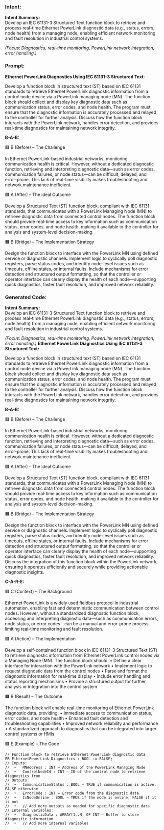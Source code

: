 ### Intent:
**Intent Summary:**  
Develop an IEC 61131-3 Structured Text function block to retrieve and process real-time Ethernet PowerLink diagnostic data (e.g., status, errors, node health) from a managing node, enabling efficient network monitoring and fault resolution in industrial control systems.  

*(Focus: Diagnostics, real-time monitoring, PowerLink network integration, error handling.)*

### Prompt:
**Ethernet PowerLink Diagnostics Using IEC 61131-3 Structured Text:**

Develop a function block in structured text (ST) based on IEC 61131 standards to retrieve Ethernet PowerLink diagnostic information from a control node device via a PowerLink managing node (MN). The function block should collect and display key diagnostic data such as communication status, error codes, and node health. The program must ensure that the diagnostic information is accurately processed and relayed to the controller for further analysis. Discuss how the function block interacts with the PowerLink network, handles error detection, and provides real-time diagnostics for maintaining network integrity.

**B-A-B:**

🟥 B (Before) – The Challenge

In Ethernet PowerLink-based industrial networks, monitoring communication health is critical. However, without a dedicated diagnostic function, retrieving and interpreting diagnostic data—such as error codes, communication failures, or node status—can be difficult, delayed, and error-prone. This lack of real-time visibility makes troubleshooting and network maintenance inefficient.

🟩 A (After) – The Ideal Outcome

Develop a Structured Text (ST) function block, compliant with IEC 61131 standards, that communicates with a PowerLink Managing Node (MN) to retrieve diagnostic data from connected control nodes. The function block should provide real-time access to key information such as communication status, error codes, and node health, making it available to the controller for analysis and system-level decision-making.

🟧 B (Bridge) – The Implementation Strategy

Design the function block to interface with the PowerLink MN using defined service or diagnostic channels. Implement logic to cyclically poll diagnostic registers, parse status codes, and identify node-level issues such as timeouts, offline states, or internal faults. Include mechanisms for error detection and structured output formatting, so that the controller or operator interface can clearly display the health of each node—supporting quick diagnostics, faster fault resolution, and improved network reliability.

### Generated Code:
**Intent Summary:**  
Develop an IEC 61131-3 Structured Text function block to retrieve and process real-time Ethernet PowerLink diagnostic data (e.g., status, errors, node health) from a managing node, enabling efficient network monitoring and fault resolution in industrial control systems.  

*(Focus: Diagnostics, real-time monitoring, PowerLink network integration, error handling.)*
**Ethernet PowerLink Diagnostics Using IEC 61131-3 Structured Text:**

Develop a function block in structured text (ST) based on IEC 61131 standards to retrieve Ethernet PowerLink diagnostic information from a control node device via a PowerLink managing node (MN). The function block should collect and display key diagnostic data such as communication status, error codes, and node health. The program must ensure that the diagnostic information is accurately processed and relayed to the controller for further analysis. Discuss how the function block interacts with the PowerLink network, handles error detection, and provides real-time diagnostics for maintaining network integrity.

**B-A-B:**

🟥 B (Before) – The Challenge

In Ethernet PowerLink-based industrial networks, monitoring communication health is critical. However, without a dedicated diagnostic function, retrieving and interpreting diagnostic data—such as error codes, communication failures, or node status—can be difficult, delayed, and error-prone. This lack of real-time visibility makes troubleshooting and network maintenance inefficient.

🟩 A (After) – The Ideal Outcome

Develop a Structured Text (ST) function block, compliant with IEC 61131 standards, that communicates with a PowerLink Managing Node (MN) to retrieve diagnostic data from connected control nodes. The function block should provide real-time access to key information such as communication status, error codes, and node health, making it available to the controller for analysis and system-level decision-making.

🟧 B (Bridge) – The Implementation Strategy

Design the function block to interface with the PowerLink MN using defined service or diagnostic channels. Implement logic to cyclically poll diagnostic registers, parse status codes, and identify node-level issues such as timeouts, offline states, or internal faults. Include mechanisms for error detection and structured output formatting, so that the controller or operator interface can clearly display the health of each node—supporting quick diagnostics, faster fault resolution, and improved network reliability. Discuss the integration of this function block within the PowerLink network, ensuring it operates efficiently and securely while providing actionable diagnostic insights.

**C-A-R-E:**

🟥 C (Context) – The Background

Ethernet PowerLink is a widely used fieldbus protocol in industrial automation, enabling fast and deterministic communication between control nodes. However, without a standardized diagnostic function block, accessing and interpreting diagnostic data—such as communication errors, node status, or error codes—can be a manual and error-prone process, limiting real-time monitoring and fault resolution.

🟩 A (Action) – The Implementation

Develop a self-contained function block in IEC 61131-3 Structured Text (ST) to retrieve diagnostic information from Ethernet PowerLink control nodes via a Managing Node (MN). The function block should:
	•	Define a clear interface for interaction with the PowerLink network
	•	Implement logic to request diagnostic data from the control nodes
	•	Parse and format the diagnostic information for real-time display
	•	Include error handling and status reporting mechanisms
	•	Provide a structured output for further analysis or integration into the control system

🟧 R (Result) – The Outcome

The function block will enable real-time monitoring of Ethernet PowerLink diagnostic data, providing:
	•	Immediate access to communication status, error codes, and node health
	•	Enhanced fault detection and troubleshooting capabilities
	•	Improved network reliability and performance
	•	A standardized approach to diagnostics that can be integrated into larger control systems or HMIs

🟩 E (Example) – The Code

	// Function block to retrieve Ethernet PowerLink diagnostic data
	FB EthernetPowerLink_Diagnostics : BOOL := FALSE;
	// Inputs:
	//	•	MNAddress : INT — Address of the PowerLink Managing Node
	//	•	ControlNodeId : INT — ID of the control node to retrieve diagnostics from
	// Outputs:
	//	•	CommunicationStatus : BOOL — TRUE if communication is active, FALSE otherwise
	//	•	ErrorCode : INT — Error code from the diagnostic data
	//	•	IsNodeOnline : BOOL — TRUE if the node is online, FALSE if it is not
	//	•	// Add more outputs as needed for specific diagnostic data
	// Internal variables:
	//	•	DiagnosticData : ARRAY[1..N] OF INT — Buffer to store diagnostic information
	//	•	// Add more internal variables

